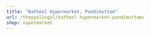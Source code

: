 ```yaml
---
title: "Bathool Hypermarket, Pandimuttam"
url: /thayyalingal/bathool-hypermarket-pandimuttam/
shop: supermarket
---
```

